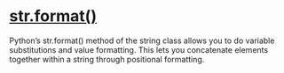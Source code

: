 
# [str.format()](https://www.digitalocean.com/community/tutorials/how-to-use-string-formatters-in-python-3)

Python’s str.format() method of the string class allows you to do variable substitutions and value formatting. This lets you concatenate elements together within a string through positional formatting.
